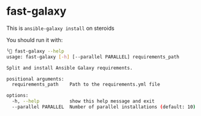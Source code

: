 # fast-galaxy

This is `ansible-galaxy install` on steroids

You should run it with:

```bash
╰ fast-galaxy --help
usage: fast-galaxy [-h] [--parallel PARALLEL] requirements_path

Split and install Ansible Galaxy requirements.

positional arguments:
  requirements_path    Path to the requirements.yml file

options:
  -h, --help           show this help message and exit
  --parallel PARALLEL  Number of parallel installations (default: 10)
```
